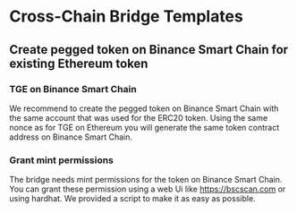 # Cross-Chain Bridge Templates

## Create pegged token on Binance Smart Chain for existing Ethereum token

### TGE on Binance Smart Chain

We recommend to create the pegged token on Binance Smart Chain with the same account that was used for the ERC20 token.
Using the same nonce as for TGE on Ethereum you will generate the same token contract address on Binance Smart Chain.

### Grant mint permissions

The bridge needs mint permissions for the token on Binance Smart Chain. You can grant these permission using a web Ui 
like https://bscscan.com or using hardhat. We provided a script to make it as easy as possible.